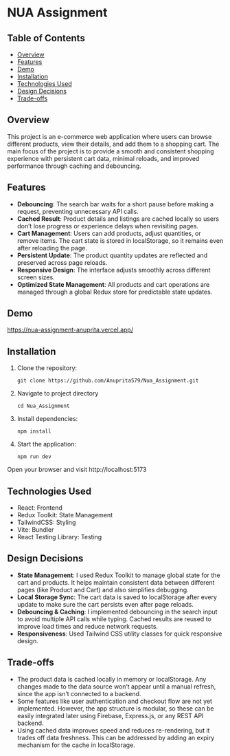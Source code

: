# NUA Assignment

## Table of Contents

- [Overview](#overview)
- [Features](#features)
- [Demo](#demo)
- [Installation](#installation)
- [Technologies Used](#technologies-used)
- [Design Decisions](#design-decisions)
- [Trade-offs](#trade-offs)


## Overview

This project is an e-commerce web application where users can browse different products, view their details, and add them to a shopping cart. The main focus of the project is to provide a smooth and consistent shopping experience with persistent cart data, minimal reloads, and improved performance through caching and debouncing.


## Features

- **Debouncing**: The search bar waits for a short pause before making a request, preventing unnecessary API calls.
- **Cached Result**: Product details and listings are cached locally so users don’t lose progress or experience delays when revisiting pages.
- **Cart Management**: Users can add products, adjust quantities, or remove items. The cart state is stored in localStorage, so it remains even after reloading the page.
- **Persistent Update**: The product quantity updates are reflected and preserved across page reloads.
- **Responsive Design**: The interface adjusts smoothly across different screen sizes.
- **Optimized State Management**: All products and cart operations are managed through a global Redux store for predictable state updates.


## Demo

https://nua-assignment-anuprita.vercel.app/


## Installation

1. Clone the repository:
   ```
   git clone https://github.com/Anuprita579/Nua_Assignment.git
   ```
2. Navigate to project directory
   ```
   cd Nua_Assignment
   ```
3. Install dependencies:
   ```
   npm install
   ```
4. Start the application:
   ```
   npm run dev
   ```
Open your browser and visit http://localhost:5173


## Technologies Used

- React: Frontend
- Redux Toolkit: State Management 
- TailwindCSS: Styling
- Vite: Bundler
- React Testing Library: Testing

## Design Decisions

- **State Management**: I used Redux Toolkit to manage global state for the cart and products. It helps maintain consistent data between different pages (like Product and Cart) and also simplifies debugging.
- **Local Storage Sync**: The cart data is saved to localStorage after every update to make sure the cart persists even after page reloads.
- **Debouncing & Caching**: I implemented debouncing in the search input to avoid multiple API calls while typing. Cached results are reused to improve load times and reduce network requests.
- **Responsiveness**: Used Tailwind CSS utility classes for quick responsive design.


## Trade-offs

- The product data is cached locally in memory or localStorage. Any changes made to the data source won’t appear until a manual refresh, since the app isn’t connected to a backend.
- Some features like user authentication and checkout flow are not yet implemented. However, the app structure is modular, so these can be easily integrated later using Firebase, Express.js, or any REST API backend.
- Using cached data improves speed and reduces re-rendering, but it trades off data freshness. This can be addressed by adding an expiry mechanism for the cache in localStorage.